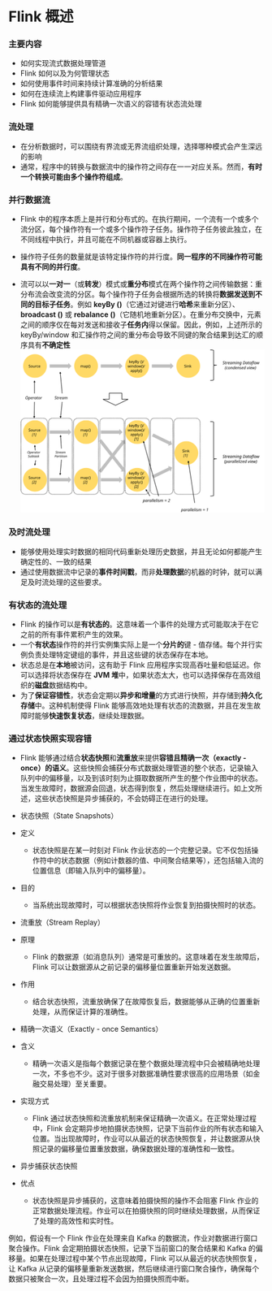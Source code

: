 # Flink 概述

### 主要内容

- 如何实现流式数据处理管道
- Flink 如何以及为何管理状态
- 如何使用事件时间来持续计算准确的分析结果
- 如何在连续流上构建事件驱动应用程序
- Flink 如何能够提供具有精确一次语义的容错有状态流处理

### 流处理

- 在分析数据时，可以围绕有界流或无界流组织处理，选择哪种模式会产生深远的影响
- 通常，程序中的转换与数据流中的操作符之间存在一一对应关系。然而，**有时一个转换可能由多个操作符组成**。

### 并行数据流

- Flink 中的程序本质上是并行和分布式的。在执行期间，一个流有一个或多个流分区，每个操作符有一个或多个操作符子任务。操作符子任务彼此独立，在不同线程中执行，并且可能在不同机器或容器上执行。

- 操作符子任务的数量就是该特定操作符的并行度。**同一程序的不同操作符可能具有不同的并行度**。

- 流可以以**一对一**（或**转发**）模式或**重分布**模式在两个操作符之间传输数据：重分布流会改变流的分区。每个操作符子任务会根据所选的转换将**数据发送到不同的目标子任务**。例如 **keyBy ()**（它通过对键进行**哈希**来重新分区）、**broadcast ()** 或 **rebalance ()**（它随机地重新分区）。在重分布交换中，元素之间的顺序仅在每对发送和接收子**任务内**得以保留。因此，例如，上述所示的 keyBy/window 和汇操作符之间的重分布会导致不同键的聚合结果到达汇的顺序具有**不确定性**
  <img src="article/flink/picture/parallel_dataflow.svg" alt="图片alt" title="并行数据流图">

### 及时流处理

- 能够使用处理实时数据的相同代码重新处理历史数据，并且无论如何都能产生确定性的、一致的结果
- 通过使用数据流中记录的**事件时间戳**，而非**处理数据**的机器的时钟，就可以满足及时流处理的这些要求。

### 有状态的流处理

- Flink 的操作可以是**有状态的**。这意味着一个事件的处理方式可能取决于在它之前的所有事件累积产生的效果。
- 一个**有状态**操作符的并行实例集实际上是一个**分片的**键 - 值存储。每个并行实例负责处理特定键组的事件，并且这些键的状态保存在本地。
- 状态总是在**本地**被访问，这有助于 Flink 应用程序实现高吞吐量和低延迟。你可以选择将状态保存在 **JVM 堆**中，如果状态太大，也可以选择保存在高效组织的**磁盘**数据结构中。
- 为了**保证容错性**，状态会定期以**异步和增量**的方式进行快照，并存储到**持久化存储**中。这种机制使得 Flink 能够高效地处理有状态的流数据，并且在发生故障时能够**快速恢复状态**，继续处理数据。

### 通过状态快照实现容错

- Flink 能够通过结合**状态快照**和**流重放**来提供**容错且精确一次（exactly - once）的语义**。这些快照会捕获分布式数据处理管道的整个状态，记录输入队列中的偏移量，以及到该时刻为止摄取数据所产生的整个作业图中的状态。当发生故障时，数据源会回退，状态得到恢复，然后处理继续进行。如上文所述，这些状态快照是异步捕获的，不会妨碍正在进行的处理。

-  状态快照（State Snapshots）

  - 定义
    - 状态快照是在某一时刻对 Flink 作业状态的一个完整记录。它不仅包括操作符中的状态数据（例如计数器的值、中间聚合结果等），还包括输入流的位置信息（即输入队列中的偏移量）。
  - 目的
    - 当系统出现故障时，可以根据状态快照将作业恢复到拍摄快照时的状态。

  - 流重放（Stream Replay）

  - 原理
    - Flink 的数据源（如消息队列）通常是可重放的。这意味着在发生故障后，Flink 可以让数据源从之前记录的偏移量位置重新开始发送数据。
  - 作用
    - 结合状态快照，流重放确保了在故障恢复后，数据能够从正确的位置重新处理，从而保证计算的准确性。

  - 精确一次语义（Exactly - once Semantics）

  - 含义
    - 精确一次语义是指每个数据记录在整个数据处理流程中只会被精确地处理一次，不多也不少。这对于很多对数据准确性要求很高的应用场景（如金融交易处理）至关重要。
  - 实现方式
    - Flink 通过状态快照和流重放机制来保证精确一次语义。在正常处理过程中，Flink 会定期异步地拍摄状态快照，记录下当前作业的所有状态和输入位置。当出现故障时，作业可以从最近的状态快照恢复，并让数据源从快照记录的偏移量位置重放数据，确保数据处理的准确性和一致性。

  - 异步捕获状态快照

  - 优点
    - 状态快照是异步捕获的，这意味着拍摄快照的操作不会阻塞 Flink 作业的正常数据处理流程。作业可以在拍摄快照的同时继续处理数据，从而保证了处理的高效性和实时性。

  例如，假设有一个 Flink 作业在处理来自 Kafka 的数据流，作业对数据进行窗口聚合操作。Flink 会定期拍摄状态快照，记录下当前窗口的聚合结果和 Kafka 的偏移量。如果在处理过程中某个节点出现故障，Flink 可以从最近的状态快照恢复，让 Kafka 从记录的偏移量重新发送数据，然后继续进行窗口聚合操作，确保每个数据只被聚合一次，且处理过程不会因为拍摄快照而中断。

